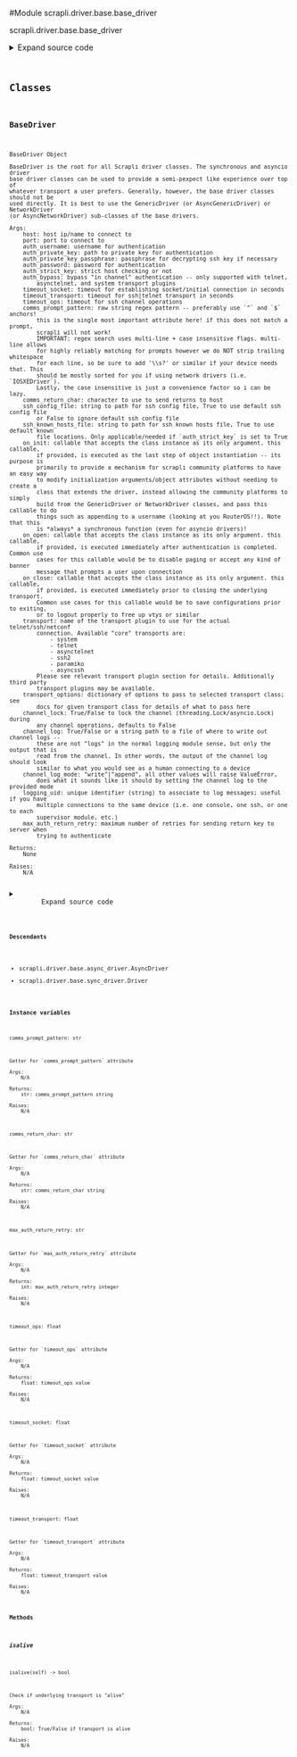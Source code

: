 <link rel="preload stylesheet" as="style" href="https://cdnjs.cloudflare.com/ajax/libs/10up-sanitize.css/11.0.1/sanitize.min.css" integrity="sha256-PK9q560IAAa6WVRRh76LtCaI8pjTJ2z11v0miyNNjrs=" crossorigin>
<link rel="preload stylesheet" as="style" href="https://cdnjs.cloudflare.com/ajax/libs/10up-sanitize.css/11.0.1/typography.min.css" integrity="sha256-7l/o7C8jubJiy74VsKTidCy1yBkRtiUGbVkYBylBqUg=" crossorigin>
<link rel="stylesheet preload" as="style" href="https://cdnjs.cloudflare.com/ajax/libs/highlight.js/10.1.1/styles/github.min.css" crossorigin>
<script defer src="https://cdnjs.cloudflare.com/ajax/libs/highlight.js/10.1.1/highlight.min.js" integrity="sha256-Uv3H6lx7dJmRfRvH8TH6kJD1TSK1aFcwgx+mdg3epi8=" crossorigin></script>
<script>window.addEventListener('DOMContentLoaded', () => hljs.initHighlighting())</script>















#Module scrapli.driver.base.base_driver

scrapli.driver.base.base_driver

<details class="source">
    <summary>
        <span>Expand source code</span>
    </summary>
    <pre>
        <code class="python">
"""scrapli.driver.base.base_driver"""
import importlib
from dataclasses import fields
from io import BytesIO
from pathlib import Path
from types import ModuleType
from typing import Any, Callable, Dict, Optional, Tuple, Type, Union

from scrapli.channel.base_channel import BaseChannelArgs
from scrapli.decorators import DeprecateCommsAnsi
from scrapli.exceptions import ScrapliTransportPluginError, ScrapliTypeError, ScrapliValueError
from scrapli.helper import format_user_warning, resolve_file
from scrapli.logging import get_instance_logger
from scrapli.ssh_config import SSHConfig
from scrapli.transport import CORE_TRANSPORTS
from scrapli.transport.base import BasePluginTransportArgs, BaseTransportArgs


class BaseDriver:
    @DeprecateCommsAnsi()
    def __init__(
        self,
        host: str,
        port: int = 22,
        auth_username: str = "",
        auth_password: str = "",
        auth_private_key: str = "",
        auth_private_key_passphrase: str = "",
        auth_strict_key: bool = True,
        auth_bypass: bool = False,
        timeout_socket: float = 15.0,
        timeout_transport: float = 30.0,
        timeout_ops: float = 30.0,
        comms_prompt_pattern: str = r"^[a-z0-9.\-@()/:]{1,48}[#>$]\s*$",
        comms_return_char: str = "\n",
        ssh_config_file: Union[str, bool] = False,
        ssh_known_hosts_file: Union[str, bool] = False,
        on_init: Optional[Callable[..., Any]] = None,
        on_open: Optional[Callable[..., Any]] = None,
        on_close: Optional[Callable[..., Any]] = None,
        transport: str = "system",
        transport_options: Optional[Dict[str, Any]] = None,
        channel_log: Union[str, bool, BytesIO] = False,
        channel_log_mode: str = "write",
        channel_lock: bool = False,
        logging_uid: str = "",
        max_auth_return_retry: int = 10,
    ) -> None:
        r"""
        BaseDriver Object

        BaseDriver is the root for all Scrapli driver classes. The synchronous and asyncio driver
        base driver classes can be used to provide a semi-pexpect like experience over top of
        whatever transport a user prefers. Generally, however, the base driver classes should not be
        used directly. It is best to use the GenericDriver (or AsyncGenericDriver) or NetworkDriver
        (or AsyncNetworkDriver) sub-classes of the base drivers.

        Args:
            host: host ip/name to connect to
            port: port to connect to
            auth_username: username for authentication
            auth_private_key: path to private key for authentication
            auth_private_key_passphrase: passphrase for decrypting ssh key if necessary
            auth_password: password for authentication
            auth_strict_key: strict host checking or not
            auth_bypass: bypass "in channel" authentication -- only supported with telnet,
                asynctelnet, and system transport plugins
            timeout_socket: timeout for establishing socket/initial connection in seconds
            timeout_transport: timeout for ssh|telnet transport in seconds
            timeout_ops: timeout for ssh channel operations
            comms_prompt_pattern: raw string regex pattern -- preferably use `^` and `$` anchors!
                this is the single most important attribute here! if this does not match a prompt,
                scrapli will not work!
                IMPORTANT: regex search uses multi-line + case insensitive flags. multi-line allows
                for highly reliably matching for prompts however we do NOT strip trailing whitespace
                for each line, so be sure to add '\\s?' or similar if your device needs that. This
                should be mostly sorted for you if using network drivers (i.e. `IOSXEDriver`).
                Lastly, the case insensitive is just a convenience factor so i can be lazy.
            comms_return_char: character to use to send returns to host
            ssh_config_file: string to path for ssh config file, True to use default ssh config file
                or False to ignore default ssh config file
            ssh_known_hosts_file: string to path for ssh known hosts file, True to use default known
                file locations. Only applicable/needed if `auth_strict_key` is set to True
            on_init: callable that accepts the class instance as its only argument. this callable,
                if provided, is executed as the last step of object instantiation -- its purpose is
                primarily to provide a mechanism for scrapli community platforms to have an easy way
                to modify initialization arguments/object attributes without needing to create a
                class that extends the driver, instead allowing the community platforms to simply
                build from the GenericDriver or NetworkDriver classes, and pass this callable to do
                things such as appending to a username (looking at you RouterOS!!). Note that this
                is *always* a synchronous function (even for asyncio drivers)!
            on_open: callable that accepts the class instance as its only argument. this callable,
                if provided, is executed immediately after authentication is completed. Common use
                cases for this callable would be to disable paging or accept any kind of banner
                message that prompts a user upon connection
            on_close: callable that accepts the class instance as its only argument. this callable,
                if provided, is executed immediately prior to closing the underlying transport.
                Common use cases for this callable would be to save configurations prior to exiting,
                or to logout properly to free up vtys or similar
            transport: name of the transport plugin to use for the actual telnet/ssh/netconf
                connection. Available "core" transports are:
                    - system
                    - telnet
                    - asynctelnet
                    - ssh2
                    - paramiko
                    - asyncssh
                Please see relevant transport plugin section for details. Additionally third party
                transport plugins may be available.
            transport_options: dictionary of options to pass to selected transport class; see
                docs for given transport class for details of what to pass here
            channel_lock: True/False to lock the channel (threading.Lock/asyncio.Lock) during
                any channel operations, defaults to False
            channel_log: True/False or a string path to a file of where to write out channel logs --
                these are not "logs" in the normal logging module sense, but only the output that is
                read from the channel. In other words, the output of the channel log should look
                similar to what you would see as a human connecting to a device
            channel_log_mode: "write"|"append", all other values will raise ValueError,
                does what it sounds like it should by setting the channel log to the provided mode
            logging_uid: unique identifier (string) to associate to log messages; useful if you have
                multiple connections to the same device (i.e. one console, one ssh, or one to each
                supervisor module, etc.)
            max_auth_return_retry: maximum number of retries for sending return key to server when
                trying to authenticate

        Returns:
            None

        Raises:
            N/A

        """
        self.logger = get_instance_logger(
            instance_name="scrapli.driver", host=host, port=port, uid=logging_uid
        )

        self._base_channel_args = BaseChannelArgs(
            comms_prompt_pattern=comms_prompt_pattern,
            comms_return_char=comms_return_char,
            timeout_ops=timeout_ops,
            channel_log=channel_log,
            channel_log_mode=channel_log_mode,
            channel_lock=channel_lock,
            max_auth_return_retry=max_auth_return_retry,
        )

        # transport options is unused in most transport plugins, but when used will be a dict of
        # user provided arguments, defaults to None to not be mutable argument, so if its still
        # None at this point turn it into an empty dict to pass into the transports
        transport_options = transport_options or {}
        self._base_transport_args = BaseTransportArgs(
            transport_options=transport_options,
            host=host,
            port=port,
            timeout_socket=timeout_socket,
            timeout_transport=timeout_transport,
            logging_uid=logging_uid,
        )

        self.host, self.port = self._setup_host(host=host, port=port)

        self.auth_username = auth_username
        self.auth_password = auth_password
        self.auth_private_key_passphrase = auth_private_key_passphrase
        self.auth_private_key, self.auth_strict_key, self.auth_bypass = self._setup_auth(
            auth_private_key=auth_private_key,
            auth_strict_key=auth_strict_key,
            auth_bypass=auth_bypass,
        )

        self.ssh_config_file, self.ssh_known_hosts_file = self._setup_ssh_file_args(
            transport=transport,
            ssh_config_file=ssh_config_file,
            ssh_known_hosts_file=ssh_known_hosts_file,
        )

        self._setup_callables(on_init=on_init, on_open=on_open, on_close=on_close)

        self.transport_name = transport
        if self.transport_name in ("asyncssh", "ssh2", "paramiko"):
            # for mostly(?) historical reasons these transports use the `ssh_config` module to get
            # port/username/key file. asyncssh may not need this at all anymore as asyncssh core
            # has added ssh config file support since scrapli's inception
            self._update_ssh_args_from_ssh_config()

        transport_class, self._plugin_transport_args = self._transport_factory()

        self.transport = transport_class(
            base_transport_args=self._base_transport_args,
            plugin_transport_args=self._plugin_transport_args,
        )

        if self.on_init:
            self.on_init(self)

    def __str__(self) -> str:
        """
        Magic str method for Scrape

        Args:
            N/A

        Returns:
            str: str representation of object

        Raises:
            N/A

        """
        return f"Scrapli Driver {self.host}:{self.port}"

    def __repr__(self) -> str:
        """
        Magic repr method for Scrape

        Args:
            N/A

        Returns:
            str: repr for class object

        Raises:
            N/A

        """
        password = "REDACTED" if self.auth_password else ""
        passphrase = "REDACTED" if self.auth_private_key_passphrase else ""

        return (
            f"{self.__class__.__name__}("
            f"host={self.host!r}, "
            f"port={self.port!r}, "
            f"auth_username={self.auth_username!r}, "
            f"auth_password={password!r}, "
            f"auth_private_key={self.auth_private_key!r}, "
            f"auth_private_key_passphrase={passphrase!r}, "
            f"auth_strict_key={self.auth_strict_key!r}, "
            f"auth_bypass={self.auth_bypass!r}, "
            f"timeout_socket={self._base_transport_args.timeout_socket!r}, "
            f"timeout_transport={self._base_transport_args.timeout_transport!r}, "
            f"timeout_ops={self._base_channel_args.timeout_ops!r}, "
            f"comms_prompt_pattern={self._base_channel_args.comms_prompt_pattern!r}, "
            f"comms_return_char={self._base_channel_args.comms_return_char!r}, "
            f"ssh_config_file={self.ssh_config_file!r}, "
            f"ssh_known_hosts_file={self.ssh_known_hosts_file!r}, "
            f"on_init={self.on_init!r}, "
            f"on_open={self.on_open!r}, "
            f"on_close={self.on_close!r}, "
            f"transport={self.transport_name!r}, "
            f"transport_options={self._base_transport_args.transport_options!r})"
            f"channel_log={self._base_channel_args.channel_log!r}, "
            f"channel_lock={self._base_channel_args.channel_lock!r})"
            f"max_auth_return_retry={self._base_channel_args.max_auth_return_retry!r}, "
        )

    @staticmethod
    def _setup_host(host: str, port: int) -> Tuple[str, int]:
        """
        Parse and setup host attributes

        Args:
            host: host to parse/set
            port: port to parse/set

        Returns:
            tuple: host, port -- host is stripped to ensure no weird whitespace floating around

        Raises:
            ScrapliValueError: if host is not provided
            ScrapliTypeError: if port is not an integer

        """
        if not host:
            raise ScrapliValueError("`host` should be a hostname/ip address, got nothing!")
        if not isinstance(port, int):
            raise ScrapliTypeError(f"`port` should be int, got {type(port)}")

        return host.strip(), port

    @staticmethod
    def _setup_auth(
        auth_private_key: str,
        auth_strict_key: bool,
        auth_bypass: bool,
    ) -> Tuple[str, bool, bool]:
        """
        Parse and setup auth attributes

        Args:
            auth_private_key: ssh key to parse/set
            auth_strict_key: strict key to parse/set
            auth_bypass: bypass to parse/set

        Returns:
            Tuple[str, bool, bool]: string of private key path, bool for auth_strict_key, and bool
                for auth_bypass values

        Raises:
            ScrapliTypeError: if auth_strict_key is not a bool
            ScrapliTypeError: if auth_bypass is not a bool

        """
        if not isinstance(auth_strict_key, bool):
            raise ScrapliTypeError(f"`auth_strict_key` should be bool, got {type(auth_strict_key)}")
        if not isinstance(auth_bypass, bool):
            raise ScrapliTypeError(f"`auth_bypass` should be bool, got {type(auth_bypass)}")

        if auth_private_key:
            auth_private_key_path = resolve_file(file=auth_private_key)
        else:
            auth_private_key_path = ""

        return auth_private_key_path, auth_strict_key, auth_bypass

    def _setup_ssh_file_args(
        self,
        transport: str,
        ssh_config_file: Union[str, bool],
        ssh_known_hosts_file: Union[str, bool],
    ) -> Tuple[str, str]:
        """
        Parse and setup ssh related arguments

        Args:
            transport: string name of selected transport (so we can ignore this if transport
                contains "telnet" in the name)
            ssh_config_file: string to path for ssh config file, True to use default ssh config file
                or False to ignore default ssh config file
            ssh_known_hosts_file: string to path for ssh known hosts file, True to use default known
                file locations. Only applicable/needed if `auth_strict_key` is set to True

        Returns:
            Tuple[str, str]: string path to config file, string path to known hosts file

        Raises:
            ScrapliTypeError: if invalid config file or known hosts file value provided

        """
        if "telnet" in transport:
            self.logger.debug("telnet-based transport selected, ignoring ssh file arguments")
            # the word "telnet" should occur in all telnet drivers, always. so this should be safe!
            return "", ""

        if not isinstance(ssh_config_file, (str, bool)):
            raise ScrapliTypeError(
                f"`ssh_config_file` must be str or bool, got {type(ssh_config_file)}"
            )
        if not isinstance(ssh_known_hosts_file, (str, bool)):
            raise ScrapliTypeError(
                "`ssh_known_hosts_file` must be str or bool, got " f"{type(ssh_known_hosts_file)}"
            )

        if ssh_config_file is not False:
            if isinstance(ssh_config_file, bool):
                cfg = ""
            else:
                cfg = ssh_config_file
            resolved_ssh_config_file = self._resolve_ssh_config(cfg)
        else:
            resolved_ssh_config_file = ""

        if ssh_known_hosts_file is not False:
            if isinstance(ssh_known_hosts_file, bool):
                known_hosts = ""
            else:
                known_hosts = ssh_known_hosts_file
            resolved_ssh_known_hosts_file = self._resolve_ssh_known_hosts(known_hosts)
        else:
            resolved_ssh_known_hosts_file = ""

        return resolved_ssh_config_file, resolved_ssh_known_hosts_file

    def _update_ssh_args_from_ssh_config(self) -> None:
        """
        Update ssh args based on ssh config file data

        Args:
            N/A

        Returns:
            None

        Raises:
            N/A

        """
        ssh = SSHConfig(self.ssh_config_file)
        host_config = ssh.lookup(self.host)

        if host_config.port:
            self.logger.info(
                f"found port for host in ssh configuration file, using this value "
                f"'{host_config.port}' for port!"
            )
            # perhaps this should not override already set port because we dont know if the user
            # provided the port or we just are accepting the default port value... in any case for
            # port, if it is in the ssh config file we will override whatever we currently have
            self.port = host_config.port
        if host_config.user and not self.auth_username:
            self.logger.info(
                f"found username for host in ssh configuration file, using this value "
                f"'{host_config.user}' for auth_username!"
            )
            # only override auth_username if it is not truthy
            self.auth_username = host_config.user
        if host_config.identity_file and not self.auth_private_key:
            self.logger.info(
                f"found identity file for host in ssh configuration file, using this value "
                f"'{host_config.identity_file}' for auth_private_key!"
            )
            # only override auth_private_key if it is not truthy
            self.auth_private_key = host_config.identity_file

    def _setup_callables(
        self,
        on_init: Optional[Callable[..., Any]],
        on_open: Optional[Callable[..., Any]],
        on_close: Optional[Callable[..., Any]],
    ) -> None:
        """
        Parse and setup callables (on_init/on_open/on_close)

        Args:
            on_init: on_init to parse/set
            on_open: on_open to parse/set
            on_close: on_close to parse/set

        Returns:
            None

        Raises:
            ScrapliTypeError: if any of the on_* methods are not callables (or None)

        """
        if on_init is not None and not callable(on_init):
            raise ScrapliTypeError(f"`on_init` must be a callable, got {type(on_init)}")
        if on_open is not None and not callable(on_open):
            raise ScrapliTypeError(f"`on_open` must be a callable, got {type(on_open)}")
        if on_close is not None and not callable(on_close):
            raise ScrapliTypeError(f"`on_close` must be a callable, got {type(on_close)}")

        self.on_init = on_init
        self.on_open = on_open
        self.on_close = on_close

    def _transport_factory(self) -> Tuple[Callable[..., Any], object]:
        """
        Determine proper transport class and necessary arguments to initialize that class

        Args:
            N/A

        Returns:
            Tuple[Callable[..., Any], object]: tuple of transport class and dataclass of transport
                class specific arguments

        Raises:
            N/A

        """
        if self.transport_name in CORE_TRANSPORTS:
            transport_class, _plugin_transport_args_class = self._load_core_transport_plugin()
        else:
            transport_class, _plugin_transport_args_class = self._load_non_core_transport_plugin()

        _plugin_transport_args = {
            field.name: getattr(self, field.name) for field in fields(_plugin_transport_args_class)
        }

        # ignore type as we are typing it as the base class to make life simple, because of this
        # mypy thinks we are passing too many args
        plugin_transport_args = _plugin_transport_args_class(  # type: ignore
            **_plugin_transport_args
        )

        return transport_class, plugin_transport_args

    def _load_transport_plugin_common(
        self, transport_plugin_module: ModuleType
    ) -> Tuple[Any, Type[BasePluginTransportArgs]]:
        """
        Given transport plugin module, load transport class and transport args

        Args:
            transport_plugin_module: loaded importlib module for the given transport

        Returns:
            Tuple[Any, Type[BasePluginTransportArgs]]: transport class class and TransportArgs
                dataclass

        Raises:
            N/A

        """
        transport_class = getattr(
            transport_plugin_module, f"{self.transport_name.capitalize()}Transport"
        )
        plugin_transport_args = getattr(transport_plugin_module, "PluginTransportArgs")

        return transport_class, plugin_transport_args

    def _load_core_transport_plugin(
        self,
    ) -> Tuple[Any, Type[BasePluginTransportArgs]]:
        """
        Find non-core transport plugins and required plugin arguments

        Args:
            N/A

        Returns:
            Tuple[Any, Type[BasePluginTransportArgs]]: transport class class and TransportArgs \
                dataclass

        Raises:
            ScrapliTransportPluginError: if the transport plugin is unable to be loaded

        """
        self.logger.debug("load core transport requested")

        try:
            transport_plugin_module = importlib.import_module(
                f"scrapli.transport.plugins.{self.transport_name}.transport"
            )
        except ModuleNotFoundError as exc:
            title = "Transport Plugin Extra Not Installed!"
            message = (
                f"Optional transport plugin '{self.transport_name}' is not installed!\n"
                f"To resolve this issue, install the transport plugin. You can do this in one of "
                "the following ways:\n"
                f"1: 'pip install -r requirements-{self.transport_name}.txt'\n"
                f"2: 'pip install scrapli[{self.transport_name}]'"
            )
            exception_message = format_user_warning(title=title, message=message)
            raise ScrapliTransportPluginError(exception_message) from exc

        transport_class, plugin_transport_args = self._load_transport_plugin_common(
            transport_plugin_module=transport_plugin_module
        )

        self.logger.debug(f"core transport '{self.transport_name}' loaded successfully")

        return transport_class, plugin_transport_args

    def _load_non_core_transport_plugin(self) -> Tuple[Any, Type[BasePluginTransportArgs]]:
        """
        Find non-core transport plugins and required plugin arguments

        Args:
            N/A

        Returns:
            Tuple[Any, Type[BasePluginTransportArgs]]: transport class class and TransportArgs
                dataclass

        Raises:
            ScrapliTransportPluginError: if non-core transport library is not importable

        """
        try:
            transport_plugin_module = importlib.import_module(
                f"scrapli_{self.transport_name}.transport"
            )
        except ModuleNotFoundError as exc:
            title = "Transport Plugin Extra Not Installed!"
            message = (
                f"Optional third party transport plugin '{self.transport_name}' is not installed!\n"
                f"To resolve this issue, install the transport plugin. You can do this in one of "
                "the following ways:\n"
                f"1: 'pip install -r requirements-{self.transport_name}.txt'\n"
                f"2: 'pip install scrapli[{self.transport_name}]'"
            )
            exception_message = format_user_warning(title=title, message=message)
            raise ScrapliTransportPluginError(exception_message) from exc

        transport_class, plugin_transport_args = self._load_transport_plugin_common(
            transport_plugin_module=transport_plugin_module
        )

        self.logger.debug(f"non-core transport '{self.transport_name}' loaded successfully")

        return transport_class, plugin_transport_args

    def _resolve_ssh_config(self, ssh_config_file: str) -> str:
        """
        Resolve ssh configuration file from provided string

        If provided string is empty (`""`) try to resolve system ssh config files located at
        `~/.ssh/config` or `/etc/ssh/ssh_config`.

        Args:
            ssh_config_file: string representation of ssh config file to try to use

        Returns:
            str: string path to ssh config file or an empty string

        Raises:
            N/A

        """
        self.logger.debug("attempting to resolve 'ssh_config_file' file")

        resolved_ssh_config_file = ""

        if Path(ssh_config_file).is_file():
            resolved_ssh_config_file = str(Path(ssh_config_file))
        elif Path("~/.ssh/config").expanduser().is_file():
            resolved_ssh_config_file = str(Path("~/.ssh/config").expanduser())
        elif Path("/etc/ssh/ssh_config").is_file():
            resolved_ssh_config_file = str(Path("/etc/ssh/ssh_config"))

        if resolved_ssh_config_file:
            self.logger.debug(
                f"using '{resolved_ssh_config_file}' as resolved 'ssh_config_file' file'"
            )
        else:
            self.logger.debug("unable to resolve 'ssh_config_file' file")

        return resolved_ssh_config_file

    def _resolve_ssh_known_hosts(self, ssh_known_hosts: str) -> str:
        """
        Resolve ssh known hosts file from provided string

        If provided string is empty (`""`) try to resolve system known hosts files located at
        `~/.ssh/known_hosts` or `/etc/ssh/ssh_known_hosts`.

        Args:
            ssh_known_hosts: string representation of ssh config file to try to use

        Returns:
            str: string path to ssh known hosts file or an empty string

        Raises:
            N/A

        """
        self.logger.debug("attempting to resolve 'ssh_known_hosts file'")

        resolved_ssh_known_hosts = ""

        if Path(ssh_known_hosts).is_file():
            resolved_ssh_known_hosts = str(Path(ssh_known_hosts))
        elif Path("~/.ssh/known_hosts").expanduser().is_file():
            resolved_ssh_known_hosts = str(Path("~/.ssh/known_hosts").expanduser())
        elif Path("/etc/ssh/ssh_known_hosts").is_file():
            resolved_ssh_known_hosts = str(Path("/etc/ssh/ssh_known_hosts"))

        if resolved_ssh_known_hosts:
            self.logger.debug(
                f"using '{resolved_ssh_known_hosts}' as resolved 'ssh_known_hosts' file'"
            )
        else:
            self.logger.debug("unable to resolve 'ssh_known_hosts' file")

        return resolved_ssh_known_hosts

    @property
    def comms_prompt_pattern(self) -> str:
        """
        Getter for `comms_prompt_pattern` attribute

        Args:
            N/A

        Returns:
            str: comms_prompt_pattern string

        Raises:
            N/A

        """
        return self._base_channel_args.comms_prompt_pattern

    @comms_prompt_pattern.setter
    def comms_prompt_pattern(self, value: str) -> None:
        """
        Setter for `comms_prompt_pattern` attribute

        Args:
            value: str value for comms_prompt_pattern

        Returns:
            None

        Raises:
            ScrapliTypeError: if value is not of type str

        """
        self.logger.debug(f"setting 'comms_prompt_pattern' value to '{value}'")

        if not isinstance(value, str):
            raise ScrapliTypeError

        self._base_channel_args.comms_prompt_pattern = value

    @property
    def comms_return_char(self) -> str:
        """
        Getter for `comms_return_char` attribute

        Args:
            N/A

        Returns:
            str: comms_return_char string

        Raises:
            N/A

        """
        return self._base_channel_args.comms_return_char

    @comms_return_char.setter
    def comms_return_char(self, value: str) -> None:
        """
        Setter for `comms_return_char` attribute

        Args:
            value: str value for comms_return_char

        Returns:
            None

        Raises:
            ScrapliTypeError: if value is not of type str

        """
        self.logger.debug(f"setting 'comms_return_char' value to {repr(value)}")

        if not isinstance(value, str):
            raise ScrapliTypeError

        self._base_channel_args.comms_return_char = value

    @property
    def timeout_socket(self) -> float:
        """
        Getter for `timeout_socket` attribute

        Args:
            N/A

        Returns:
            float: timeout_socket value

        Raises:
            N/A

        """
        return self._base_transport_args.timeout_socket

    @timeout_socket.setter
    def timeout_socket(self, value: float) -> None:
        """
        Setter for `timeout_socket` attribute

        Args:
            value: float value for timeout_socket

        Returns:
            None

        Raises:
            ScrapliTypeError: if value is not of type int/float

        """
        self.logger.debug(f"setting 'timeout_socket' value to '{value}'")

        if not isinstance(value, (int, float)):
            raise ScrapliTypeError

        self._base_transport_args.timeout_socket = value

    @property
    def timeout_transport(self) -> float:
        """
        Getter for `timeout_transport` attribute

        Args:
            N/A

        Returns:
            float: timeout_transport value

        Raises:
            N/A

        """
        return self._base_transport_args.timeout_transport

    @timeout_transport.setter
    def timeout_transport(self, value: float) -> None:
        """
        Setter for `timeout_transport` attribute

        Args:
            value: float value for timeout_transport

        Returns:
            None

        Raises:
            ScrapliTypeError: if value is not of type int/float

        """
        self.logger.debug(f"setting 'timeout_transport' value to '{value}'")

        if not isinstance(value, (int, float)):
            raise ScrapliTypeError

        if value == 0:
            self.logger.debug("'timeout_transport' value is 0, this will disable timeout decorator")

        self._base_transport_args.timeout_transport = value

        if hasattr(self.transport, "_set_timeout"):
            # transports such as paramiko/ssh2 we have to set the transport in the session
            # object, just updating the _base_transport_args value wont update the session!
            self.transport._set_timeout(value)  # pylint: disable=W0212

    @property
    def timeout_ops(self) -> float:
        """
        Getter for `timeout_ops` attribute

        Args:
            N/A

        Returns:
            float: timeout_ops value

        Raises:
            N/A

        """
        return self._base_channel_args.timeout_ops

    @timeout_ops.setter
    def timeout_ops(self, value: float) -> None:
        """
        Setter for `timeout_ops` attribute

        Args:
            value: float value for timeout_ops

        Returns:
            None

        Raises:
            ScrapliTypeError: if value is not of type int/float

        """
        self.logger.debug(f"setting 'timeout_ops' value to '{value}'")

        if not isinstance(value, (int, float)):
            raise ScrapliTypeError

        if value == 0:
            self.logger.debug("'timeout_ops' value is 0, this will disable timeout decorator")

        self._base_channel_args.timeout_ops = value

    @property
    def max_auth_return_retry(self) -> str:
        """
        Getter for `max_auth_return_retry` attribute

        Args:
            N/A

        Returns:
            int: max_auth_return_retry integer

        Raises:
            N/A

        """
        return self._base_channel_args.max_auth_return_retry

    @max_auth_return_retry.setter
    def max_auth_return_retry(self, value: str) -> None:
        """
        Setter for `max_auth_return_retry` attribute

        Args:
            value: int value for max_auth_return_retry

        Returns:
            None

        Raises:
            ScrapliTypeError: if value is not of type str

        """
        self.logger.debug(f"setting 'max_auth_return_retry' value to '{value}'")

        if not isinstance(value, str):
            raise ScrapliTypeError

        self._base_channel_args.max_auth_return_retry = value

    def isalive(self) -> bool:
        """
        Check if underlying transport is "alive"

        Args:
            N/A

        Returns:
            bool: True/False if transport is alive

        Raises:
            N/A

        """
        alive: bool = self.transport.isalive()
        return alive

    def _pre_open_closing_log(self, closing: bool = False) -> None:
        """
        Emit "pre open" log message for consistency between sync/async drivers

        Args:
            closing: bool indicating if message is for closing not opening

        Returns:
            None

        Raises:
            N/A

        """
        operation = "closing" if closing else "opening"

        self.logger.info(f"{operation} connection to '{self.host}' on port '{self.port}'")

    def _post_open_closing_log(self, closing: bool = False) -> None:
        """
        Emit "post open" log message for consistency between sync/async drivers

        Args:
            closing: bool indicating if message is for closing not opening

        Returns:
            None

        Raises:
            N/A

        """
        operation = "closed" if closing else "opened"

        self.logger.info(
            f"connection to '{self.host}' on port '{self.port}' {operation} successfully"
        )
        </code>
    </pre>
</details>




## Classes

### BaseDriver


```text
BaseDriver Object

BaseDriver is the root for all Scrapli driver classes. The synchronous and asyncio driver
base driver classes can be used to provide a semi-pexpect like experience over top of
whatever transport a user prefers. Generally, however, the base driver classes should not be
used directly. It is best to use the GenericDriver (or AsyncGenericDriver) or NetworkDriver
(or AsyncNetworkDriver) sub-classes of the base drivers.

Args:
    host: host ip/name to connect to
    port: port to connect to
    auth_username: username for authentication
    auth_private_key: path to private key for authentication
    auth_private_key_passphrase: passphrase for decrypting ssh key if necessary
    auth_password: password for authentication
    auth_strict_key: strict host checking or not
    auth_bypass: bypass "in channel" authentication -- only supported with telnet,
        asynctelnet, and system transport plugins
    timeout_socket: timeout for establishing socket/initial connection in seconds
    timeout_transport: timeout for ssh|telnet transport in seconds
    timeout_ops: timeout for ssh channel operations
    comms_prompt_pattern: raw string regex pattern -- preferably use `^` and `$` anchors!
        this is the single most important attribute here! if this does not match a prompt,
        scrapli will not work!
        IMPORTANT: regex search uses multi-line + case insensitive flags. multi-line allows
        for highly reliably matching for prompts however we do NOT strip trailing whitespace
        for each line, so be sure to add '\\s?' or similar if your device needs that. This
        should be mostly sorted for you if using network drivers (i.e. `IOSXEDriver`).
        Lastly, the case insensitive is just a convenience factor so i can be lazy.
    comms_return_char: character to use to send returns to host
    ssh_config_file: string to path for ssh config file, True to use default ssh config file
        or False to ignore default ssh config file
    ssh_known_hosts_file: string to path for ssh known hosts file, True to use default known
        file locations. Only applicable/needed if `auth_strict_key` is set to True
    on_init: callable that accepts the class instance as its only argument. this callable,
        if provided, is executed as the last step of object instantiation -- its purpose is
        primarily to provide a mechanism for scrapli community platforms to have an easy way
        to modify initialization arguments/object attributes without needing to create a
        class that extends the driver, instead allowing the community platforms to simply
        build from the GenericDriver or NetworkDriver classes, and pass this callable to do
        things such as appending to a username (looking at you RouterOS!!). Note that this
        is *always* a synchronous function (even for asyncio drivers)!
    on_open: callable that accepts the class instance as its only argument. this callable,
        if provided, is executed immediately after authentication is completed. Common use
        cases for this callable would be to disable paging or accept any kind of banner
        message that prompts a user upon connection
    on_close: callable that accepts the class instance as its only argument. this callable,
        if provided, is executed immediately prior to closing the underlying transport.
        Common use cases for this callable would be to save configurations prior to exiting,
        or to logout properly to free up vtys or similar
    transport: name of the transport plugin to use for the actual telnet/ssh/netconf
        connection. Available "core" transports are:
            - system
            - telnet
            - asynctelnet
            - ssh2
            - paramiko
            - asyncssh
        Please see relevant transport plugin section for details. Additionally third party
        transport plugins may be available.
    transport_options: dictionary of options to pass to selected transport class; see
        docs for given transport class for details of what to pass here
    channel_lock: True/False to lock the channel (threading.Lock/asyncio.Lock) during
        any channel operations, defaults to False
    channel_log: True/False or a string path to a file of where to write out channel logs --
        these are not "logs" in the normal logging module sense, but only the output that is
        read from the channel. In other words, the output of the channel log should look
        similar to what you would see as a human connecting to a device
    channel_log_mode: "write"|"append", all other values will raise ValueError,
        does what it sounds like it should by setting the channel log to the provided mode
    logging_uid: unique identifier (string) to associate to log messages; useful if you have
        multiple connections to the same device (i.e. one console, one ssh, or one to each
        supervisor module, etc.)
    max_auth_return_retry: maximum number of retries for sending return key to server when
        trying to authenticate

Returns:
    None

Raises:
    N/A
```

<details class="source">
    <summary>
        <span>Expand source code</span>
    </summary>
    <pre>
        <code class="python">
class BaseDriver:
    @DeprecateCommsAnsi()
    def __init__(
        self,
        host: str,
        port: int = 22,
        auth_username: str = "",
        auth_password: str = "",
        auth_private_key: str = "",
        auth_private_key_passphrase: str = "",
        auth_strict_key: bool = True,
        auth_bypass: bool = False,
        timeout_socket: float = 15.0,
        timeout_transport: float = 30.0,
        timeout_ops: float = 30.0,
        comms_prompt_pattern: str = r"^[a-z0-9.\-@()/:]{1,48}[#>$]\s*$",
        comms_return_char: str = "\n",
        ssh_config_file: Union[str, bool] = False,
        ssh_known_hosts_file: Union[str, bool] = False,
        on_init: Optional[Callable[..., Any]] = None,
        on_open: Optional[Callable[..., Any]] = None,
        on_close: Optional[Callable[..., Any]] = None,
        transport: str = "system",
        transport_options: Optional[Dict[str, Any]] = None,
        channel_log: Union[str, bool, BytesIO] = False,
        channel_log_mode: str = "write",
        channel_lock: bool = False,
        logging_uid: str = "",
        max_auth_return_retry: int = 10,
    ) -> None:
        r"""
        BaseDriver Object

        BaseDriver is the root for all Scrapli driver classes. The synchronous and asyncio driver
        base driver classes can be used to provide a semi-pexpect like experience over top of
        whatever transport a user prefers. Generally, however, the base driver classes should not be
        used directly. It is best to use the GenericDriver (or AsyncGenericDriver) or NetworkDriver
        (or AsyncNetworkDriver) sub-classes of the base drivers.

        Args:
            host: host ip/name to connect to
            port: port to connect to
            auth_username: username for authentication
            auth_private_key: path to private key for authentication
            auth_private_key_passphrase: passphrase for decrypting ssh key if necessary
            auth_password: password for authentication
            auth_strict_key: strict host checking or not
            auth_bypass: bypass "in channel" authentication -- only supported with telnet,
                asynctelnet, and system transport plugins
            timeout_socket: timeout for establishing socket/initial connection in seconds
            timeout_transport: timeout for ssh|telnet transport in seconds
            timeout_ops: timeout for ssh channel operations
            comms_prompt_pattern: raw string regex pattern -- preferably use `^` and `$` anchors!
                this is the single most important attribute here! if this does not match a prompt,
                scrapli will not work!
                IMPORTANT: regex search uses multi-line + case insensitive flags. multi-line allows
                for highly reliably matching for prompts however we do NOT strip trailing whitespace
                for each line, so be sure to add '\\s?' or similar if your device needs that. This
                should be mostly sorted for you if using network drivers (i.e. `IOSXEDriver`).
                Lastly, the case insensitive is just a convenience factor so i can be lazy.
            comms_return_char: character to use to send returns to host
            ssh_config_file: string to path for ssh config file, True to use default ssh config file
                or False to ignore default ssh config file
            ssh_known_hosts_file: string to path for ssh known hosts file, True to use default known
                file locations. Only applicable/needed if `auth_strict_key` is set to True
            on_init: callable that accepts the class instance as its only argument. this callable,
                if provided, is executed as the last step of object instantiation -- its purpose is
                primarily to provide a mechanism for scrapli community platforms to have an easy way
                to modify initialization arguments/object attributes without needing to create a
                class that extends the driver, instead allowing the community platforms to simply
                build from the GenericDriver or NetworkDriver classes, and pass this callable to do
                things such as appending to a username (looking at you RouterOS!!). Note that this
                is *always* a synchronous function (even for asyncio drivers)!
            on_open: callable that accepts the class instance as its only argument. this callable,
                if provided, is executed immediately after authentication is completed. Common use
                cases for this callable would be to disable paging or accept any kind of banner
                message that prompts a user upon connection
            on_close: callable that accepts the class instance as its only argument. this callable,
                if provided, is executed immediately prior to closing the underlying transport.
                Common use cases for this callable would be to save configurations prior to exiting,
                or to logout properly to free up vtys or similar
            transport: name of the transport plugin to use for the actual telnet/ssh/netconf
                connection. Available "core" transports are:
                    - system
                    - telnet
                    - asynctelnet
                    - ssh2
                    - paramiko
                    - asyncssh
                Please see relevant transport plugin section for details. Additionally third party
                transport plugins may be available.
            transport_options: dictionary of options to pass to selected transport class; see
                docs for given transport class for details of what to pass here
            channel_lock: True/False to lock the channel (threading.Lock/asyncio.Lock) during
                any channel operations, defaults to False
            channel_log: True/False or a string path to a file of where to write out channel logs --
                these are not "logs" in the normal logging module sense, but only the output that is
                read from the channel. In other words, the output of the channel log should look
                similar to what you would see as a human connecting to a device
            channel_log_mode: "write"|"append", all other values will raise ValueError,
                does what it sounds like it should by setting the channel log to the provided mode
            logging_uid: unique identifier (string) to associate to log messages; useful if you have
                multiple connections to the same device (i.e. one console, one ssh, or one to each
                supervisor module, etc.)
            max_auth_return_retry: maximum number of retries for sending return key to server when
                trying to authenticate

        Returns:
            None

        Raises:
            N/A

        """
        self.logger = get_instance_logger(
            instance_name="scrapli.driver", host=host, port=port, uid=logging_uid
        )

        self._base_channel_args = BaseChannelArgs(
            comms_prompt_pattern=comms_prompt_pattern,
            comms_return_char=comms_return_char,
            timeout_ops=timeout_ops,
            channel_log=channel_log,
            channel_log_mode=channel_log_mode,
            channel_lock=channel_lock,
            max_auth_return_retry=max_auth_return_retry,
        )

        # transport options is unused in most transport plugins, but when used will be a dict of
        # user provided arguments, defaults to None to not be mutable argument, so if its still
        # None at this point turn it into an empty dict to pass into the transports
        transport_options = transport_options or {}
        self._base_transport_args = BaseTransportArgs(
            transport_options=transport_options,
            host=host,
            port=port,
            timeout_socket=timeout_socket,
            timeout_transport=timeout_transport,
            logging_uid=logging_uid,
        )

        self.host, self.port = self._setup_host(host=host, port=port)

        self.auth_username = auth_username
        self.auth_password = auth_password
        self.auth_private_key_passphrase = auth_private_key_passphrase
        self.auth_private_key, self.auth_strict_key, self.auth_bypass = self._setup_auth(
            auth_private_key=auth_private_key,
            auth_strict_key=auth_strict_key,
            auth_bypass=auth_bypass,
        )

        self.ssh_config_file, self.ssh_known_hosts_file = self._setup_ssh_file_args(
            transport=transport,
            ssh_config_file=ssh_config_file,
            ssh_known_hosts_file=ssh_known_hosts_file,
        )

        self._setup_callables(on_init=on_init, on_open=on_open, on_close=on_close)

        self.transport_name = transport
        if self.transport_name in ("asyncssh", "ssh2", "paramiko"):
            # for mostly(?) historical reasons these transports use the `ssh_config` module to get
            # port/username/key file. asyncssh may not need this at all anymore as asyncssh core
            # has added ssh config file support since scrapli's inception
            self._update_ssh_args_from_ssh_config()

        transport_class, self._plugin_transport_args = self._transport_factory()

        self.transport = transport_class(
            base_transport_args=self._base_transport_args,
            plugin_transport_args=self._plugin_transport_args,
        )

        if self.on_init:
            self.on_init(self)

    def __str__(self) -> str:
        """
        Magic str method for Scrape

        Args:
            N/A

        Returns:
            str: str representation of object

        Raises:
            N/A

        """
        return f"Scrapli Driver {self.host}:{self.port}"

    def __repr__(self) -> str:
        """
        Magic repr method for Scrape

        Args:
            N/A

        Returns:
            str: repr for class object

        Raises:
            N/A

        """
        password = "REDACTED" if self.auth_password else ""
        passphrase = "REDACTED" if self.auth_private_key_passphrase else ""

        return (
            f"{self.__class__.__name__}("
            f"host={self.host!r}, "
            f"port={self.port!r}, "
            f"auth_username={self.auth_username!r}, "
            f"auth_password={password!r}, "
            f"auth_private_key={self.auth_private_key!r}, "
            f"auth_private_key_passphrase={passphrase!r}, "
            f"auth_strict_key={self.auth_strict_key!r}, "
            f"auth_bypass={self.auth_bypass!r}, "
            f"timeout_socket={self._base_transport_args.timeout_socket!r}, "
            f"timeout_transport={self._base_transport_args.timeout_transport!r}, "
            f"timeout_ops={self._base_channel_args.timeout_ops!r}, "
            f"comms_prompt_pattern={self._base_channel_args.comms_prompt_pattern!r}, "
            f"comms_return_char={self._base_channel_args.comms_return_char!r}, "
            f"ssh_config_file={self.ssh_config_file!r}, "
            f"ssh_known_hosts_file={self.ssh_known_hosts_file!r}, "
            f"on_init={self.on_init!r}, "
            f"on_open={self.on_open!r}, "
            f"on_close={self.on_close!r}, "
            f"transport={self.transport_name!r}, "
            f"transport_options={self._base_transport_args.transport_options!r})"
            f"channel_log={self._base_channel_args.channel_log!r}, "
            f"channel_lock={self._base_channel_args.channel_lock!r})"
            f"max_auth_return_retry={self._base_channel_args.max_auth_return_retry!r}, "
        )

    @staticmethod
    def _setup_host(host: str, port: int) -> Tuple[str, int]:
        """
        Parse and setup host attributes

        Args:
            host: host to parse/set
            port: port to parse/set

        Returns:
            tuple: host, port -- host is stripped to ensure no weird whitespace floating around

        Raises:
            ScrapliValueError: if host is not provided
            ScrapliTypeError: if port is not an integer

        """
        if not host:
            raise ScrapliValueError("`host` should be a hostname/ip address, got nothing!")
        if not isinstance(port, int):
            raise ScrapliTypeError(f"`port` should be int, got {type(port)}")

        return host.strip(), port

    @staticmethod
    def _setup_auth(
        auth_private_key: str,
        auth_strict_key: bool,
        auth_bypass: bool,
    ) -> Tuple[str, bool, bool]:
        """
        Parse and setup auth attributes

        Args:
            auth_private_key: ssh key to parse/set
            auth_strict_key: strict key to parse/set
            auth_bypass: bypass to parse/set

        Returns:
            Tuple[str, bool, bool]: string of private key path, bool for auth_strict_key, and bool
                for auth_bypass values

        Raises:
            ScrapliTypeError: if auth_strict_key is not a bool
            ScrapliTypeError: if auth_bypass is not a bool

        """
        if not isinstance(auth_strict_key, bool):
            raise ScrapliTypeError(f"`auth_strict_key` should be bool, got {type(auth_strict_key)}")
        if not isinstance(auth_bypass, bool):
            raise ScrapliTypeError(f"`auth_bypass` should be bool, got {type(auth_bypass)}")

        if auth_private_key:
            auth_private_key_path = resolve_file(file=auth_private_key)
        else:
            auth_private_key_path = ""

        return auth_private_key_path, auth_strict_key, auth_bypass

    def _setup_ssh_file_args(
        self,
        transport: str,
        ssh_config_file: Union[str, bool],
        ssh_known_hosts_file: Union[str, bool],
    ) -> Tuple[str, str]:
        """
        Parse and setup ssh related arguments

        Args:
            transport: string name of selected transport (so we can ignore this if transport
                contains "telnet" in the name)
            ssh_config_file: string to path for ssh config file, True to use default ssh config file
                or False to ignore default ssh config file
            ssh_known_hosts_file: string to path for ssh known hosts file, True to use default known
                file locations. Only applicable/needed if `auth_strict_key` is set to True

        Returns:
            Tuple[str, str]: string path to config file, string path to known hosts file

        Raises:
            ScrapliTypeError: if invalid config file or known hosts file value provided

        """
        if "telnet" in transport:
            self.logger.debug("telnet-based transport selected, ignoring ssh file arguments")
            # the word "telnet" should occur in all telnet drivers, always. so this should be safe!
            return "", ""

        if not isinstance(ssh_config_file, (str, bool)):
            raise ScrapliTypeError(
                f"`ssh_config_file` must be str or bool, got {type(ssh_config_file)}"
            )
        if not isinstance(ssh_known_hosts_file, (str, bool)):
            raise ScrapliTypeError(
                "`ssh_known_hosts_file` must be str or bool, got " f"{type(ssh_known_hosts_file)}"
            )

        if ssh_config_file is not False:
            if isinstance(ssh_config_file, bool):
                cfg = ""
            else:
                cfg = ssh_config_file
            resolved_ssh_config_file = self._resolve_ssh_config(cfg)
        else:
            resolved_ssh_config_file = ""

        if ssh_known_hosts_file is not False:
            if isinstance(ssh_known_hosts_file, bool):
                known_hosts = ""
            else:
                known_hosts = ssh_known_hosts_file
            resolved_ssh_known_hosts_file = self._resolve_ssh_known_hosts(known_hosts)
        else:
            resolved_ssh_known_hosts_file = ""

        return resolved_ssh_config_file, resolved_ssh_known_hosts_file

    def _update_ssh_args_from_ssh_config(self) -> None:
        """
        Update ssh args based on ssh config file data

        Args:
            N/A

        Returns:
            None

        Raises:
            N/A

        """
        ssh = SSHConfig(self.ssh_config_file)
        host_config = ssh.lookup(self.host)

        if host_config.port:
            self.logger.info(
                f"found port for host in ssh configuration file, using this value "
                f"'{host_config.port}' for port!"
            )
            # perhaps this should not override already set port because we dont know if the user
            # provided the port or we just are accepting the default port value... in any case for
            # port, if it is in the ssh config file we will override whatever we currently have
            self.port = host_config.port
        if host_config.user and not self.auth_username:
            self.logger.info(
                f"found username for host in ssh configuration file, using this value "
                f"'{host_config.user}' for auth_username!"
            )
            # only override auth_username if it is not truthy
            self.auth_username = host_config.user
        if host_config.identity_file and not self.auth_private_key:
            self.logger.info(
                f"found identity file for host in ssh configuration file, using this value "
                f"'{host_config.identity_file}' for auth_private_key!"
            )
            # only override auth_private_key if it is not truthy
            self.auth_private_key = host_config.identity_file

    def _setup_callables(
        self,
        on_init: Optional[Callable[..., Any]],
        on_open: Optional[Callable[..., Any]],
        on_close: Optional[Callable[..., Any]],
    ) -> None:
        """
        Parse and setup callables (on_init/on_open/on_close)

        Args:
            on_init: on_init to parse/set
            on_open: on_open to parse/set
            on_close: on_close to parse/set

        Returns:
            None

        Raises:
            ScrapliTypeError: if any of the on_* methods are not callables (or None)

        """
        if on_init is not None and not callable(on_init):
            raise ScrapliTypeError(f"`on_init` must be a callable, got {type(on_init)}")
        if on_open is not None and not callable(on_open):
            raise ScrapliTypeError(f"`on_open` must be a callable, got {type(on_open)}")
        if on_close is not None and not callable(on_close):
            raise ScrapliTypeError(f"`on_close` must be a callable, got {type(on_close)}")

        self.on_init = on_init
        self.on_open = on_open
        self.on_close = on_close

    def _transport_factory(self) -> Tuple[Callable[..., Any], object]:
        """
        Determine proper transport class and necessary arguments to initialize that class

        Args:
            N/A

        Returns:
            Tuple[Callable[..., Any], object]: tuple of transport class and dataclass of transport
                class specific arguments

        Raises:
            N/A

        """
        if self.transport_name in CORE_TRANSPORTS:
            transport_class, _plugin_transport_args_class = self._load_core_transport_plugin()
        else:
            transport_class, _plugin_transport_args_class = self._load_non_core_transport_plugin()

        _plugin_transport_args = {
            field.name: getattr(self, field.name) for field in fields(_plugin_transport_args_class)
        }

        # ignore type as we are typing it as the base class to make life simple, because of this
        # mypy thinks we are passing too many args
        plugin_transport_args = _plugin_transport_args_class(  # type: ignore
            **_plugin_transport_args
        )

        return transport_class, plugin_transport_args

    def _load_transport_plugin_common(
        self, transport_plugin_module: ModuleType
    ) -> Tuple[Any, Type[BasePluginTransportArgs]]:
        """
        Given transport plugin module, load transport class and transport args

        Args:
            transport_plugin_module: loaded importlib module for the given transport

        Returns:
            Tuple[Any, Type[BasePluginTransportArgs]]: transport class class and TransportArgs
                dataclass

        Raises:
            N/A

        """
        transport_class = getattr(
            transport_plugin_module, f"{self.transport_name.capitalize()}Transport"
        )
        plugin_transport_args = getattr(transport_plugin_module, "PluginTransportArgs")

        return transport_class, plugin_transport_args

    def _load_core_transport_plugin(
        self,
    ) -> Tuple[Any, Type[BasePluginTransportArgs]]:
        """
        Find non-core transport plugins and required plugin arguments

        Args:
            N/A

        Returns:
            Tuple[Any, Type[BasePluginTransportArgs]]: transport class class and TransportArgs \
                dataclass

        Raises:
            ScrapliTransportPluginError: if the transport plugin is unable to be loaded

        """
        self.logger.debug("load core transport requested")

        try:
            transport_plugin_module = importlib.import_module(
                f"scrapli.transport.plugins.{self.transport_name}.transport"
            )
        except ModuleNotFoundError as exc:
            title = "Transport Plugin Extra Not Installed!"
            message = (
                f"Optional transport plugin '{self.transport_name}' is not installed!\n"
                f"To resolve this issue, install the transport plugin. You can do this in one of "
                "the following ways:\n"
                f"1: 'pip install -r requirements-{self.transport_name}.txt'\n"
                f"2: 'pip install scrapli[{self.transport_name}]'"
            )
            exception_message = format_user_warning(title=title, message=message)
            raise ScrapliTransportPluginError(exception_message) from exc

        transport_class, plugin_transport_args = self._load_transport_plugin_common(
            transport_plugin_module=transport_plugin_module
        )

        self.logger.debug(f"core transport '{self.transport_name}' loaded successfully")

        return transport_class, plugin_transport_args

    def _load_non_core_transport_plugin(self) -> Tuple[Any, Type[BasePluginTransportArgs]]:
        """
        Find non-core transport plugins and required plugin arguments

        Args:
            N/A

        Returns:
            Tuple[Any, Type[BasePluginTransportArgs]]: transport class class and TransportArgs
                dataclass

        Raises:
            ScrapliTransportPluginError: if non-core transport library is not importable

        """
        try:
            transport_plugin_module = importlib.import_module(
                f"scrapli_{self.transport_name}.transport"
            )
        except ModuleNotFoundError as exc:
            title = "Transport Plugin Extra Not Installed!"
            message = (
                f"Optional third party transport plugin '{self.transport_name}' is not installed!\n"
                f"To resolve this issue, install the transport plugin. You can do this in one of "
                "the following ways:\n"
                f"1: 'pip install -r requirements-{self.transport_name}.txt'\n"
                f"2: 'pip install scrapli[{self.transport_name}]'"
            )
            exception_message = format_user_warning(title=title, message=message)
            raise ScrapliTransportPluginError(exception_message) from exc

        transport_class, plugin_transport_args = self._load_transport_plugin_common(
            transport_plugin_module=transport_plugin_module
        )

        self.logger.debug(f"non-core transport '{self.transport_name}' loaded successfully")

        return transport_class, plugin_transport_args

    def _resolve_ssh_config(self, ssh_config_file: str) -> str:
        """
        Resolve ssh configuration file from provided string

        If provided string is empty (`""`) try to resolve system ssh config files located at
        `~/.ssh/config` or `/etc/ssh/ssh_config`.

        Args:
            ssh_config_file: string representation of ssh config file to try to use

        Returns:
            str: string path to ssh config file or an empty string

        Raises:
            N/A

        """
        self.logger.debug("attempting to resolve 'ssh_config_file' file")

        resolved_ssh_config_file = ""

        if Path(ssh_config_file).is_file():
            resolved_ssh_config_file = str(Path(ssh_config_file))
        elif Path("~/.ssh/config").expanduser().is_file():
            resolved_ssh_config_file = str(Path("~/.ssh/config").expanduser())
        elif Path("/etc/ssh/ssh_config").is_file():
            resolved_ssh_config_file = str(Path("/etc/ssh/ssh_config"))

        if resolved_ssh_config_file:
            self.logger.debug(
                f"using '{resolved_ssh_config_file}' as resolved 'ssh_config_file' file'"
            )
        else:
            self.logger.debug("unable to resolve 'ssh_config_file' file")

        return resolved_ssh_config_file

    def _resolve_ssh_known_hosts(self, ssh_known_hosts: str) -> str:
        """
        Resolve ssh known hosts file from provided string

        If provided string is empty (`""`) try to resolve system known hosts files located at
        `~/.ssh/known_hosts` or `/etc/ssh/ssh_known_hosts`.

        Args:
            ssh_known_hosts: string representation of ssh config file to try to use

        Returns:
            str: string path to ssh known hosts file or an empty string

        Raises:
            N/A

        """
        self.logger.debug("attempting to resolve 'ssh_known_hosts file'")

        resolved_ssh_known_hosts = ""

        if Path(ssh_known_hosts).is_file():
            resolved_ssh_known_hosts = str(Path(ssh_known_hosts))
        elif Path("~/.ssh/known_hosts").expanduser().is_file():
            resolved_ssh_known_hosts = str(Path("~/.ssh/known_hosts").expanduser())
        elif Path("/etc/ssh/ssh_known_hosts").is_file():
            resolved_ssh_known_hosts = str(Path("/etc/ssh/ssh_known_hosts"))

        if resolved_ssh_known_hosts:
            self.logger.debug(
                f"using '{resolved_ssh_known_hosts}' as resolved 'ssh_known_hosts' file'"
            )
        else:
            self.logger.debug("unable to resolve 'ssh_known_hosts' file")

        return resolved_ssh_known_hosts

    @property
    def comms_prompt_pattern(self) -> str:
        """
        Getter for `comms_prompt_pattern` attribute

        Args:
            N/A

        Returns:
            str: comms_prompt_pattern string

        Raises:
            N/A

        """
        return self._base_channel_args.comms_prompt_pattern

    @comms_prompt_pattern.setter
    def comms_prompt_pattern(self, value: str) -> None:
        """
        Setter for `comms_prompt_pattern` attribute

        Args:
            value: str value for comms_prompt_pattern

        Returns:
            None

        Raises:
            ScrapliTypeError: if value is not of type str

        """
        self.logger.debug(f"setting 'comms_prompt_pattern' value to '{value}'")

        if not isinstance(value, str):
            raise ScrapliTypeError

        self._base_channel_args.comms_prompt_pattern = value

    @property
    def comms_return_char(self) -> str:
        """
        Getter for `comms_return_char` attribute

        Args:
            N/A

        Returns:
            str: comms_return_char string

        Raises:
            N/A

        """
        return self._base_channel_args.comms_return_char

    @comms_return_char.setter
    def comms_return_char(self, value: str) -> None:
        """
        Setter for `comms_return_char` attribute

        Args:
            value: str value for comms_return_char

        Returns:
            None

        Raises:
            ScrapliTypeError: if value is not of type str

        """
        self.logger.debug(f"setting 'comms_return_char' value to {repr(value)}")

        if not isinstance(value, str):
            raise ScrapliTypeError

        self._base_channel_args.comms_return_char = value

    @property
    def timeout_socket(self) -> float:
        """
        Getter for `timeout_socket` attribute

        Args:
            N/A

        Returns:
            float: timeout_socket value

        Raises:
            N/A

        """
        return self._base_transport_args.timeout_socket

    @timeout_socket.setter
    def timeout_socket(self, value: float) -> None:
        """
        Setter for `timeout_socket` attribute

        Args:
            value: float value for timeout_socket

        Returns:
            None

        Raises:
            ScrapliTypeError: if value is not of type int/float

        """
        self.logger.debug(f"setting 'timeout_socket' value to '{value}'")

        if not isinstance(value, (int, float)):
            raise ScrapliTypeError

        self._base_transport_args.timeout_socket = value

    @property
    def timeout_transport(self) -> float:
        """
        Getter for `timeout_transport` attribute

        Args:
            N/A

        Returns:
            float: timeout_transport value

        Raises:
            N/A

        """
        return self._base_transport_args.timeout_transport

    @timeout_transport.setter
    def timeout_transport(self, value: float) -> None:
        """
        Setter for `timeout_transport` attribute

        Args:
            value: float value for timeout_transport

        Returns:
            None

        Raises:
            ScrapliTypeError: if value is not of type int/float

        """
        self.logger.debug(f"setting 'timeout_transport' value to '{value}'")

        if not isinstance(value, (int, float)):
            raise ScrapliTypeError

        if value == 0:
            self.logger.debug("'timeout_transport' value is 0, this will disable timeout decorator")

        self._base_transport_args.timeout_transport = value

        if hasattr(self.transport, "_set_timeout"):
            # transports such as paramiko/ssh2 we have to set the transport in the session
            # object, just updating the _base_transport_args value wont update the session!
            self.transport._set_timeout(value)  # pylint: disable=W0212

    @property
    def timeout_ops(self) -> float:
        """
        Getter for `timeout_ops` attribute

        Args:
            N/A

        Returns:
            float: timeout_ops value

        Raises:
            N/A

        """
        return self._base_channel_args.timeout_ops

    @timeout_ops.setter
    def timeout_ops(self, value: float) -> None:
        """
        Setter for `timeout_ops` attribute

        Args:
            value: float value for timeout_ops

        Returns:
            None

        Raises:
            ScrapliTypeError: if value is not of type int/float

        """
        self.logger.debug(f"setting 'timeout_ops' value to '{value}'")

        if not isinstance(value, (int, float)):
            raise ScrapliTypeError

        if value == 0:
            self.logger.debug("'timeout_ops' value is 0, this will disable timeout decorator")

        self._base_channel_args.timeout_ops = value

    @property
    def max_auth_return_retry(self) -> str:
        """
        Getter for `max_auth_return_retry` attribute

        Args:
            N/A

        Returns:
            int: max_auth_return_retry integer

        Raises:
            N/A

        """
        return self._base_channel_args.max_auth_return_retry

    @max_auth_return_retry.setter
    def max_auth_return_retry(self, value: str) -> None:
        """
        Setter for `max_auth_return_retry` attribute

        Args:
            value: int value for max_auth_return_retry

        Returns:
            None

        Raises:
            ScrapliTypeError: if value is not of type str

        """
        self.logger.debug(f"setting 'max_auth_return_retry' value to '{value}'")

        if not isinstance(value, str):
            raise ScrapliTypeError

        self._base_channel_args.max_auth_return_retry = value

    def isalive(self) -> bool:
        """
        Check if underlying transport is "alive"

        Args:
            N/A

        Returns:
            bool: True/False if transport is alive

        Raises:
            N/A

        """
        alive: bool = self.transport.isalive()
        return alive

    def _pre_open_closing_log(self, closing: bool = False) -> None:
        """
        Emit "pre open" log message for consistency between sync/async drivers

        Args:
            closing: bool indicating if message is for closing not opening

        Returns:
            None

        Raises:
            N/A

        """
        operation = "closing" if closing else "opening"

        self.logger.info(f"{operation} connection to '{self.host}' on port '{self.port}'")

    def _post_open_closing_log(self, closing: bool = False) -> None:
        """
        Emit "post open" log message for consistency between sync/async drivers

        Args:
            closing: bool indicating if message is for closing not opening

        Returns:
            None

        Raises:
            N/A

        """
        operation = "closed" if closing else "opened"

        self.logger.info(
            f"connection to '{self.host}' on port '{self.port}' {operation} successfully"
        )
        </code>
    </pre>
</details>


#### Descendants
- scrapli.driver.base.async_driver.AsyncDriver
- scrapli.driver.base.sync_driver.Driver
#### Instance variables

    
`comms_prompt_pattern: str`

```text
Getter for `comms_prompt_pattern` attribute

Args:
    N/A

Returns:
    str: comms_prompt_pattern string

Raises:
    N/A
```



    
`comms_return_char: str`

```text
Getter for `comms_return_char` attribute

Args:
    N/A

Returns:
    str: comms_return_char string

Raises:
    N/A
```



    
`max_auth_return_retry: str`

```text
Getter for `max_auth_return_retry` attribute

Args:
    N/A

Returns:
    int: max_auth_return_retry integer

Raises:
    N/A
```



    
`timeout_ops: float`

```text
Getter for `timeout_ops` attribute

Args:
    N/A

Returns:
    float: timeout_ops value

Raises:
    N/A
```



    
`timeout_socket: float`

```text
Getter for `timeout_socket` attribute

Args:
    N/A

Returns:
    float: timeout_socket value

Raises:
    N/A
```



    
`timeout_transport: float`

```text
Getter for `timeout_transport` attribute

Args:
    N/A

Returns:
    float: timeout_transport value

Raises:
    N/A
```


#### Methods

    

##### isalive
`isalive(self) ‑> bool`

```text
Check if underlying transport is "alive"

Args:
    N/A

Returns:
    bool: True/False if transport is alive

Raises:
    N/A
```